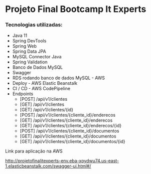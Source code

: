 # Projeto Final Bootcamp It Experts

<h3>Tecnologias utilizadas:</h3>

- Java 11
- Spring DevTools
- Spring Web
- Spring Data JPA
- MySQL Connector Java
- Spring Validation
- Banco de Dados MySQL
- Swagger
- RDS rodando banco de dados MySQL - AWS
- Deploy - AWS Elastic Beanstalk
- CI / CD - AWS CodePipeline
- Endpoints
  - [POST] /api/v1/clientes
  - [GET] /api/v1/clientes
  - [GET] /api/v1/clientes/{id}
  - [POST] /api/v1/clientes/{cliente_id}/enderecos
  - [GET] /api/v1/clientes/{cliente_id}/enderecos
  - [GET] /api/v1/clientes/{cliente_id}/enderecos/{id}
  - [POST] /api/v1/clientes/{cliente_id}/documentos
  - [GET] /api/v1/clientes/{cliente_id}/documentos
  - [GET] /api/v1/clientes/{cliente_id}/documentos/{id}


Link para aplicação na AWS

http://projetofinalitexperts-env.eba-xpydwu74.us-east-1.elasticbeanstalk.com/swagger-ui.html#/
